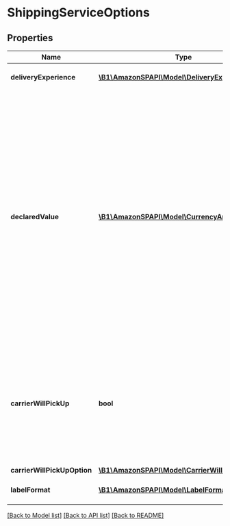 # ShippingServiceOptions

## Properties
Name | Type | Description | Notes
------------ | ------------- | ------------- | -------------
**deliveryExperience** | [**\B1\AmazonSPAPI\Model\DeliveryExperienceType**](DeliveryExperienceType.md) | The delivery confirmation level. | 
**declaredValue** | [**\B1\AmazonSPAPI\Model\CurrencyAmount**](CurrencyAmount.md) | The declared value of the shipment. The carrier uses this value to determine the amount to use to insure the shipment. If DeclaredValue is greater than the carrier&#39;s minimum insurance amount, the seller is charged for the additional insurance as determined by the carrier. For information about optional insurance coverage, see the Seller Central Help [UK](https://sellercentral.amazon.co.uk/gp/help/200204080) [US](https://sellercentral.amazon.com/gp/help/200204080). | [optional] 
**carrierWillPickUp** | **bool** | When true, the carrier will pick up the package.  Note: Scheduled carrier pickup is available only using Dynamex (US), DPD (UK), and Royal Mail (UK). | 
**carrierWillPickUpOption** | [**\B1\AmazonSPAPI\Model\CarrierWillPickUpOption**](CarrierWillPickUpOption.md) |  | [optional] 
**labelFormat** | [**\B1\AmazonSPAPI\Model\LabelFormat**](LabelFormat.md) | The seller&#39;s preferred label format. | [optional] 

[[Back to Model list]](../README.md#documentation-for-models) [[Back to API list]](../README.md#documentation-for-api-endpoints) [[Back to README]](../README.md)


